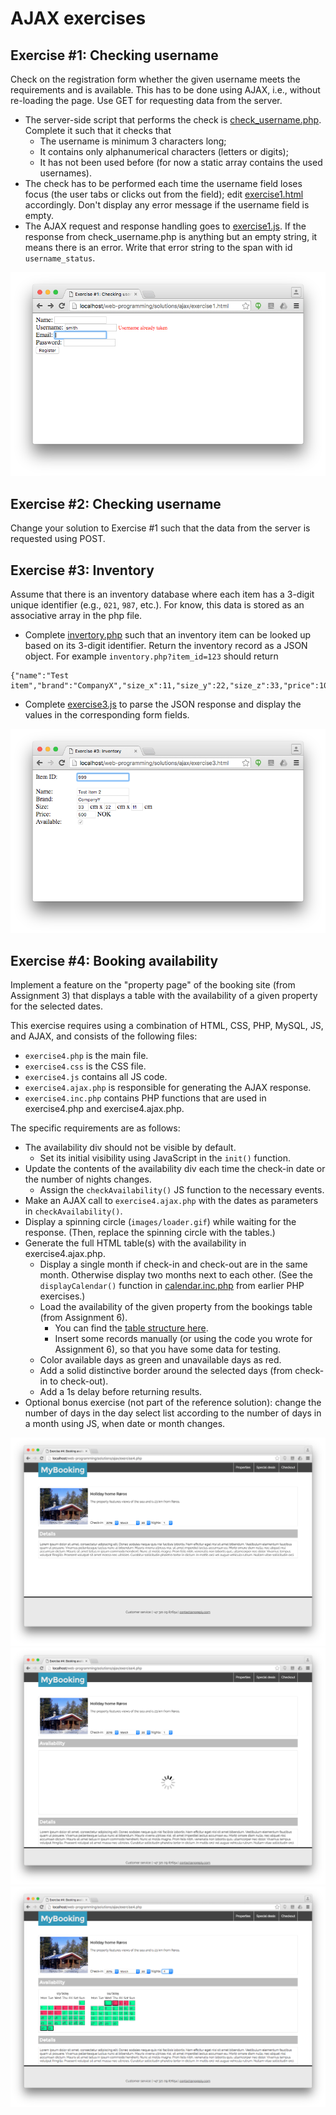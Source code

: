 # AJAX exercises

## Exercise #1: Checking username

Check on the registration form whether the given username meets the requirements and is available. This has to be done using AJAX, i.e., without re-loading the page. Use GET for requesting data from the server.

  - The server-side script that performs the check is [check_username.php](check_username.php). Complete it such that it checks that
    * The username is minimum 3 characters long;
    * It contains only alphanumerical characters (letters or digits);
    * It has not been used before (for now a static array contains the used usernames).
  - The check has to be performed each time the username field loses focus (the user tabs or clicks out from the field); edit [exercise1.html](exercise1.html) accordingly. Don't display any error message if the username field is empty.
  - The AJAX request and response handling goes to [exercise1.js](exercise1.js). If the response from check_username.php is anything but an empty string, it means there is an error. Write that error string to the span with id `username_status`.

![Exercise1](images/exercise1.png)


## Exercise #2: Checking username

Change your solution to Exercise #1 such that the data from the server is requested using POST.


## Exercise #3: Inventory

Assume that there is an inventory database where each item has a 3-digit unique identifier (e.g., `021`, `987`, etc.). For know, this data is stored as an associative array in the php file.

  - Complete [invertory.php](invertory.php) such that an inventory item can be looked up based on its 3-digit identifier. Return the inventory record as a JSON object. For example `inventory.php?item_id=123` should return

```
{"name":"Test item","brand":"CompanyX","size_x":11,"size_y":22,"size_z":33,"price":1000,"available":false}
```

  - Complete [exercise3.js](exercise3.js) to parse the JSON response and display the values in the corresponding form fields.

![Exercise3](images/exercise3.png)


## Exercise #4: Booking availability

Implement a feature on the "property page" of the booking site (from Assignment 3) that displays a table with the availability of a given property for the selected dates.

This exercise requires using a combination of HTML, CSS, PHP, MySQL, JS, and AJAX, and consists of the following files:
  - `exercise4.php` is the main file.
  - `exercise4.css` is the CSS file.
  - `exercise4.js` contains all JS code.
  - `exercise4.ajax.php` is responsible for generating the AJAX response.
  - `exercise4.inc.php` contains PHP functions that are used in exercise4.php and exercise4.ajax.php.

The specific requirements are as follows:

  - The availability div should not be visible by default.
    * Set its initial visibility using JavaScript in the `init()` function.
  - Update the contents of the availability div each time the check-in date or the number of nights changes.
    * Assign the `checkAvailability()` JS function to the necessary events.
  - Make an AJAX call to `exercise4.ajax.php` with the dates as parameters in `checkAvailability()`.
  - Display a spinning circle (`images/loader.gif`) while waiting for the response. (Then, replace the spinning circle with the tables.)
  - Generate the full HTML table(s) with the availability in exercise4.ajax.php.
    * Display a single month if check-in and check-out are in the same month. Otherwise display two months next to each other. (See the `displayCalendar()` function in [calendar.inc.php](../../solutions/php/basics/calendar.inc.php) from earlier PHP exercises.)
    * Load the availability of the given property from the bookings table (from Assignment 6).
        - You can find the [table structure here](../../solutions/ajax/bookings.sql).
        - Insert some records manually (or using the code you wrote for Assignment 6), so that you have some data for testing.
    * Color available days as green and unavailable days as red.
    * Add a solid distinctive border around the selected days (from check-in to check-out).
    * Add a 1s delay before returning results.
  - Optional bonus exercise (not part of the reference solution): change the number of days in the day select list according to the number of days in a month using JS, when date or month changes.

![Exercise4/0](images/exercise4_0.png)
![Exercise4/1](images/exercise4_1.png)
![Exercise4/2](images/exercise4_2.png)
